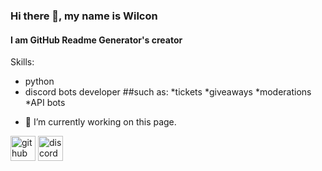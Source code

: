 ### Hi there 👋, my name is Wilcon
#### I am GitHub Readme Generator's creator

Skills: 
* python 
* discord bots developer
##such as:
*tickets
*giveaways
*moderations
*API bots
- 🔭 I’m currently working on this page. 


[<img src='https://cdn.jsdelivr.net/npm/simple-icons@3.0.1/icons/github.svg' alt='github' height='40'>](https://github.com/github.com/wilcon1)  [<img src='https://cdn.jsdelivr.net/npm/simple-icons@3.0.1/icons/discord.svg' alt='discord' height='40'>](https://discord.com/users/:1188152894915096689)  

